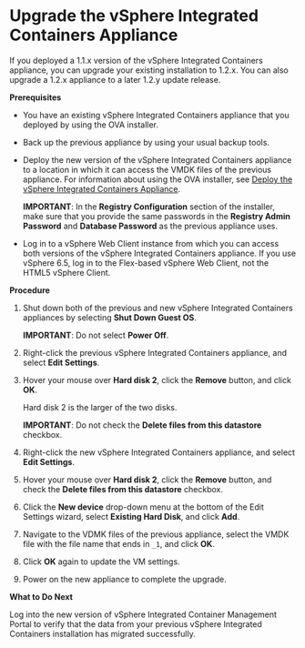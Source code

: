 # Upgrade the vSphere Integrated Containers Appliance # 

If you deployed a 1.1.x version of the vSphere Integrated Containers appliance, you can upgrade your existing installation to 1.2.x. You can also upgrade a 1.2.x appliance to a later 1.2.y update release.

**Prerequisites**

- You have an existing vSphere Integrated Containers appliance that you deployed by using the OVA installer.
- Back up the previous appliance by using your usual backup tools.
- Deploy the new version of the vSphere Integrated Containers appliance to a location in which it can access the VMDK files of the previous appliance. For information about using the OVA installer, see [Deploy the vSphere Integrated Containers Appliance](deploy_vic_appliance.md). 

   **IMPORTANT**: In the **Registry Configuration** section of the installer, make sure that you provide the same passwords in the **Registry Admin Password** and **Database Password** as the previous appliance uses. 

- Log in to a vSphere Web Client instance from which you can access both versions of the vSphere Integrated Containers appliance. If you use vSphere 6.5, log in to the Flex-based vSphere Web Client, not the HTML5 vSphere Client.

**Procedure**

1. Shut down both of the previous and new vSphere Integrated Containers appliances by selecting **Shut Down Guest OS**.

   **IMPORTANT**: Do not select **Power Off**.
4. Right-click the previous vSphere Integrated Containers appliance, and select **Edit Settings**.
5. Hover your mouse over **Hard disk 2**, click the **Remove** button, and click **OK**.

   Hard disk 2 is the larger of the two disks.
   
   **IMPORTANT**: Do not check the **Delete files from this datastore** checkbox.
5. Right-click the new vSphere Integrated Containers appliance, and select **Edit Settings**.
5. Hover your mouse over **Hard disk 2**, click the **Remove** button, and check the **Delete files from this datastore** checkbox.
5. Click the **New device** drop-down menu at the bottom of the Edit Settings wizard, select **Existing Hard Disk**, and click **Add**.
6. Navigate to the VDMK files of the previous appliance, select the VMDK file with the file name that ends in `_1`, and click **OK**.
7. Click **OK** again to update the VM settings.
9. Power on the new appliance to complete the upgrade.

**What to Do Next**

Log into the new version of vSphere Integrated Container Management Portal to verify that the data from your previous vSphere Integrated Containers installation has migrated successfully.
